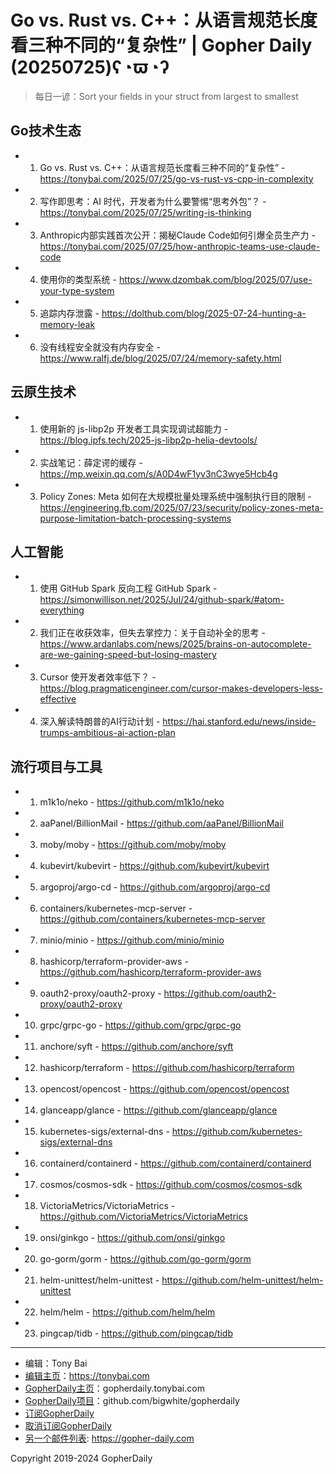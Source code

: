 # Go vs. Rust vs. C&#43;&#43;：从语言规范长度看三种不同的“复杂性” | Gopher Daily (20250725)ʕ◔ϖ◔ʔ

>每日一谚：Sort your fields in your struct from largest to smallest

## Go技术生态


- 1. Go vs. Rust vs. C&#43;&#43;：从语言规范长度看三种不同的“复杂性” - https://tonybai.com/2025/07/25/go-vs-rust-vs-cpp-in-complexity

- 2. 写作即思考：AI 时代，开发者为什么要警惕“思考外包”？ - https://tonybai.com/2025/07/25/writing-is-thinking

- 3. Anthropic内部实践首次公开：揭秘Claude Code如何引爆全员生产力 - https://tonybai.com/2025/07/25/how-anthropic-teams-use-claude-code

- 4. 使用你的类型系统 - https://www.dzombak.com/blog/2025/07/use-your-type-system

- 5. 追踪内存泄露 - https://dolthub.com/blog/2025-07-24-hunting-a-memory-leak

- 6. 没有线程安全就没有内存安全 - https://www.ralfj.de/blog/2025/07/24/memory-safety.html


## 云原生技术


- 1. 使用新的 js-libp2p 开发者工具实现调试超能力 - https://blog.ipfs.tech/2025-js-libp2p-helia-devtools/

- 2. 实战笔记：薛定谔的缓存 - https://mp.weixin.qq.com/s/A0D4wF1yv3nC3wye5Hcb4g

- 3. Policy Zones: Meta 如何在大规模批量处理系统中强制执行目的限制 - https://engineering.fb.com/2025/07/23/security/policy-zones-meta-purpose-limitation-batch-processing-systems


## 人工智能


- 1. 使用 GitHub Spark 反向工程 GitHub Spark - https://simonwillison.net/2025/Jul/24/github-spark/#atom-everything

- 2. 我们正在收获效率，但失去掌控力：关于自动补全的思考 - https://www.ardanlabs.com/news/2025/brains-on-autocomplete-are-we-gaining-speed-but-losing-mastery

- 3. Cursor 使开发者效率低下？ - https://blog.pragmaticengineer.com/cursor-makes-developers-less-effective

- 4. 深入解读特朗普的AI行动计划 - https://hai.stanford.edu/news/inside-trumps-ambitious-ai-action-plan


## 流行项目与工具


- 1. m1k1o/neko - https://github.com/m1k1o/neko

- 2. aaPanel/BillionMail - https://github.com/aaPanel/BillionMail

- 3. moby/moby - https://github.com/moby/moby

- 4. kubevirt/kubevirt - https://github.com/kubevirt/kubevirt

- 5. argoproj/argo-cd - https://github.com/argoproj/argo-cd

- 6. containers/kubernetes-mcp-server - https://github.com/containers/kubernetes-mcp-server

- 7. minio/minio - https://github.com/minio/minio

- 8. hashicorp/terraform-provider-aws - https://github.com/hashicorp/terraform-provider-aws

- 9. oauth2-proxy/oauth2-proxy - https://github.com/oauth2-proxy/oauth2-proxy

- 10. grpc/grpc-go - https://github.com/grpc/grpc-go

- 11. anchore/syft - https://github.com/anchore/syft

- 12. hashicorp/terraform - https://github.com/hashicorp/terraform

- 13. opencost/opencost - https://github.com/opencost/opencost

- 14. glanceapp/glance - https://github.com/glanceapp/glance

- 15. kubernetes-sigs/external-dns - https://github.com/kubernetes-sigs/external-dns

- 16. containerd/containerd - https://github.com/containerd/containerd

- 17. cosmos/cosmos-sdk - https://github.com/cosmos/cosmos-sdk

- 18. VictoriaMetrics/VictoriaMetrics - https://github.com/VictoriaMetrics/VictoriaMetrics

- 19. onsi/ginkgo - https://github.com/onsi/ginkgo

- 20. go-gorm/gorm - https://github.com/go-gorm/gorm

- 21. helm-unittest/helm-unittest - https://github.com/helm-unittest/helm-unittest

- 22. helm/helm - https://github.com/helm/helm

- 23. pingcap/tidb - https://github.com/pingcap/tidb


----

- 编辑：Tony Bai
- [编辑主页](https://tonybai.com)：https://tonybai.com
- [GopherDaily主页](https://gopherdaily.tonybai.com)：gopherdaily.tonybai.com
- [GopherDaily项目](https://github.com/bigwhite/gopherdaily)：github.com/bigwhite/gopherdaily
- [订阅GopherDaily](https://gopherdaily.tonybai.com/subscribe)
- [取消订阅GopherDaily](https://gopherdaily.tonybai.com/unsubscribe)
- [另一个邮件列表](https://gopher-daily.com): https://gopher-daily.com

Copyright 2019-2024 GopherDaily
